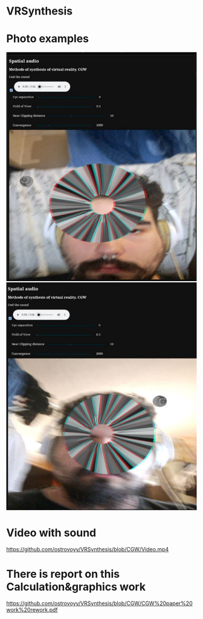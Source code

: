 # VRSynthesis
# Photo examples

![](https://github.com/ostrovoyy/VRSynthesis/blob/main/sample2.jpg)
![](https://github.com/ostrovoyy/VRSynthesis/blob/CGW/image.png)

# Video with sound
https://github.com/ostrovoyy/VRSynthesis/blob/CGW/Video.mp4

# There is report on this Calculation&graphics work

https://github.com/ostrovoyy/VRSynthesis/blob/CGW/CGW%20paper%20work%20rework.pdf
